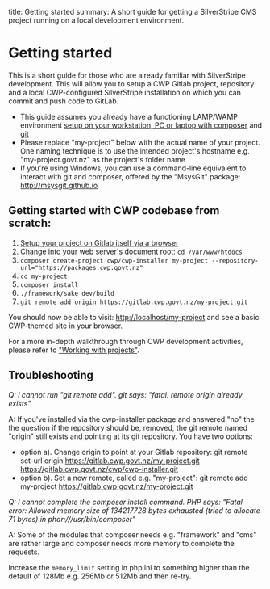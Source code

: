 title: Getting started
summary: A short guide for getting a SilverStripe CMS project running on a local development environment. 

# Getting started

This is a short guide for those who are already familiar with SilverStripe development. This will allow you to setup a
CWP Gitlab project, repository and a local CWP-configured SilverStripe installation on which you can commit and push
code to GitLab.

* This guide assumes you already have a functioning LAMP/WAMP environment [setup on your workstation, PC or laptop with
composer](http://doc.silverstripe.org/framework/en/installation/composer/) and [git](working_with_projects/setting_up_a_development_environment/#git)
* Please replace "my-project" below with the actual name of your project. One naming technique is to use the intended
project's hostname e.g. "my-project.govt.nz" as the project's folder name
* If you're using Windows, you can use a command-line equivalent to interact with git and composer, offered by the
"MsysGit" package: http://msysgit.github.io

## Getting started with CWP codebase from scratch:

1. [Setup your project on Gitlab itself via a browser](working_with_projects/setting_up_a_development_environment)
1. Change into your web server's document root: `cd /var/www/htdocs`
1. `composer create-project cwp/cwp-installer my-project --repository-url="https://packages.cwp.govt.nz"`
1. `cd my-project`
1. `composer install`
1. `./framework/sake dev/build`
1. `git remote add origin https://gitlab.cwp.govt.nz/my-project.git`

You should now be able to visit: [http://localhost/my-project](http://localhost/my-project) and see a basic CWP-themed
site in your browser.

For a more in-depth walkthrough through CWP development activities, please refer to ["Working with projects"](working_with_projects).

## Troubleshooting

*Q: I cannot run "git remote add". git says: "fatal: remote origin already exists"*

A: If you've installed via the cwp-installer package and answered "no" the the question if the repository should be,
removed, the git remote named "origin" still exists and pointing at its git repository. You have two options:

* option a). Change origin to point at your Gitlab repository: git remote set-url origin https://gitlab.cwp.govt.nz/my-project.git https://gitlab.cwp.govt.nz/cwp/cwp-installer.git 
* option b). Set a new remote, called e.g. "my-project": git remote add my-project https://gitlab.cwp.govt.nz/my-project.git
 
*Q: I cannot complete the composer install command. PHP says: "Fatal error: Allowed memory size of 134217728 bytes
exhausted (tried to allocate 71 bytes) in phar:///usr/bin/composer"*
 
A: Some of the modules that composer needs e.g. "framework" and "cms" are rather large and composer needs more memory to
complete the requests.

Increase the `memory_limit` setting in php.ini to something higher than the default of 128Mb e.g. 256Mb or 512Mb and
then re-try.
